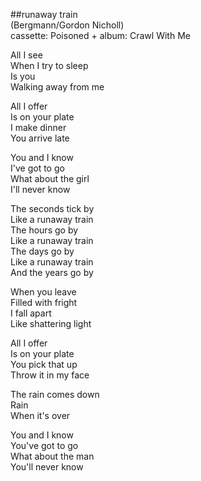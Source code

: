 ##runaway train  
(Bergmann/Gordon Nicholl)  
cassette: Poisoned + album: Crawl With Me  
  
All I see  
When I try to sleep  
Is you  
Walking away from me  
  
All I offer  
Is on your plate  
I make dinner  
You arrive late  
  
You and I know  
I've got to go  
What about the girl  
I'll never know  
  
The seconds tick by  
Like a runaway train  
The hours go by  
Like a runaway train  
The days go by  
Like a runaway train  
And the years go by  
  
When you leave  
Filled with fright  
I fall apart  
Like shattering light  
  
All I offer  
Is on your plate  
You pick that up  
Throw it in my face  
  
The rain comes down  
Rain  
When it's over  
  
You and I know  
You've got to go  
What about the man  
You'll never know  
